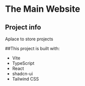 # The Main Website

## Project info

Aplace to store projects

##This project is built with:

- Vite
- TypeScript
- React
- shadcn-ui
- Tailwind CSS

